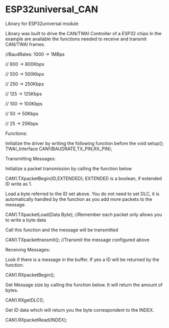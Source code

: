 # ESP32universal_CAN
Library for ESP32universal module


Library was built to drive the CAN/TWAI Controller of a ESP32 chips
In the example are available the functions needed to receive and transmit CAN/TWAI frames.


//BaudRates: 1000 -> 1MBps

//            800 -> 800Kbps

//            500 -> 500Kbps

//            250 -> 250Kbps

//            125 -> 125Kbps

//            100 -> 100Kbps

//             50 -> 50Kbps

//             25 -> 25Kbps

Functions:

Initialize the driver by writing the following function before the void setup();
TWAI_Interface CAN1(BAUDRATE,TX_PIN,RX_PIN);  

Transmitting Messages:

Initialize a packet transmission by calling the function below

CAN1.TXpacketBegin(ID,EXTENDED);   EXTENDED is a boolean, if extended ID write as 1.

Load a byte referred to the ID set above. You do not need to set DLC, it is automatically handled by the function as you add more packets to the message.

CAN1.TXpacketLoad(Data Byte);    //Remember each packet only allows you to write a byte data

Call this function and the message will be transmitted

CAN1.TXpackettransmit();         //Transmit the message configured above

Receiving Messages:

Look if there is a message in the buffer. If yes a ID will be returned by the function.

CAN1.RXpacketBegin();

Get Message size by calling the function below. It will return the amount of bytes.

CAN1.RXgetDLC();

Get ID data which will return you the byte correspondent to the INDEX.

CAN1.RXpacketRead(INDEX);
